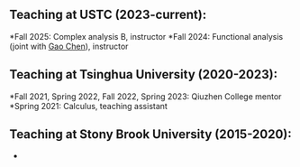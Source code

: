 Teaching at USTC (2023-current):
----------
*Fall 2025: Complex analysis B, instructor
*Fall 2024: Functional analysis (joint with [Gao Chen](http://staff.ustc.edu.cn/~chengao1/)), instructor

Teaching at Tsinghua University (2020-2023):
---------
*Fall 2021, Spring 2022, Fall 2022, Spring 2023: Qiuzhen College mentor
*Spring 2021: Calculus, teaching assistant

Teaching at Stony Brook University (2015-2020):
--------
*

